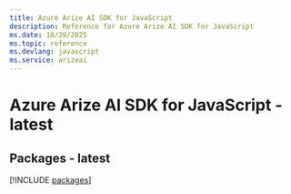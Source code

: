 ```yaml
---
title: Azure Arize AI SDK for JavaScript
description: Reference for Azure Arize AI SDK for JavaScript
ms.date: 10/29/2025
ms.topic: reference
ms.devlang: javascript
ms.service: arizeai
---
```

# Azure Arize AI SDK for JavaScript - latest
## Packages - latest
[!INCLUDE [packages](arize-ai-index.md)]